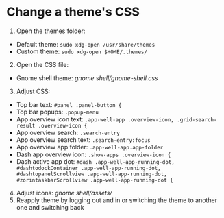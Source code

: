 # Change a theme's CSS

1. Open the themes folder:
  - Default theme: ```sudo xdg-open /usr/share/themes```
  - Custom theme: ```sudo xdg-open $HOME/.themes/```
2. Open the CSS file:
  - Gnome shell theme: *gnome shell/gnome-shell.css*
3. Adjust CSS:
  - Top bar text: ```#panel .panel-button {```
  - Top bar popups: ```.popup-menu```
  - App overview icon text: ```.app-well-app .overview-icon, .grid-search-result .overview-icon {```
  - App overview search: ```.search-entry```
  - App overview search text: ```.search-entry:focus```
  - App overview app folder: ```.app-well-app.app-folder```
  - Dash app overview icon: ```.show-apps .overview-icon {```
  - Dash active app dot: ```#dash .app-well-app-running-dot, #dashtodockContainer .app-well-app-running-dot, #dashtopanelScrollview .app-well-app-running-dot, #zorintaskbarScrollview .app-well-app-running-dot {```
4. Adjust icons: *gnome shell/assets/*
6. Reapply theme by logging out and in or switching the theme to another one and switching back
